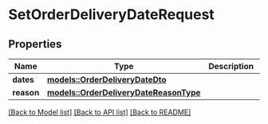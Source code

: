 # SetOrderDeliveryDateRequest

## Properties

Name | Type | Description | Notes
------------ | ------------- | ------------- | -------------
**dates** | [**models::OrderDeliveryDateDto**](OrderDeliveryDateDTO.md) |  | 
**reason** | [**models::OrderDeliveryDateReasonType**](OrderDeliveryDateReasonType.md) |  | 

[[Back to Model list]](../README.md#documentation-for-models) [[Back to API list]](../README.md#documentation-for-api-endpoints) [[Back to README]](../README.md)


